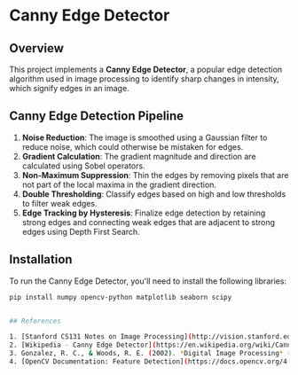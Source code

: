 # Canny Edge Detector

## Overview
This project implements a **Canny Edge Detector**, a popular edge detection algorithm used in image processing to identify sharp changes in intensity, which signify edges in an image. 

## Canny Edge Detection Pipeline

1. **Noise Reduction**: The image is smoothed using a Gaussian filter to reduce noise, which could otherwise be mistaken for edges.
2. **Gradient Calculation**: The gradient magnitude and direction are calculated using Sobel operators.
3. **Non-Maximum Suppression**: Thin the edges by removing pixels that are not part of the local maxima in the gradient direction.
4. **Double Thresholding**: Classify edges based on high and low thresholds to filter weak edges.
5. **Edge Tracking by Hysteresis**: Finalize edge detection by retaining strong edges and connecting weak edges that are adjacent to strong edges using Depth First Search.

## Installation
To run the Canny Edge Detector, you'll need to install the following libraries:
```bash
pip install numpy opencv-python matplotlib seaborn scipy


## References

1. [Stanford CS131 Notes on Image Processing](http://vision.stanford.edu/teaching/cs131_fall1718/files/06_notes.pdf)
2. [Wikipedia - Canny Edge Detector](https://en.wikipedia.org/wiki/Canny_edge_detector)
3. Gonzalez, R. C., & Woods, R. E. (2002). *Digital Image Processing* (2nd ed.). Prentice Hall. [Google Books link](https://books.google.co.in/books?hl=en&lr=&id=a62xQ2r_f8wC&oi=fnd&pg=PA19&dq=digital+image+processing&ots=3B1yO1nE1D&sig=UPA_8QAuKPbJpSHDKw84BniVGFs&redir_esc=y#v=onepage&q=digital%20image%20processing&f=false)
4. [OpenCV Documentation: Feature Detection](https://docs.opencv.org/4.x/dd/d1a/group__imgproc__feature.html#ga04723e007ed888ddf11d9ba04e2232de)

